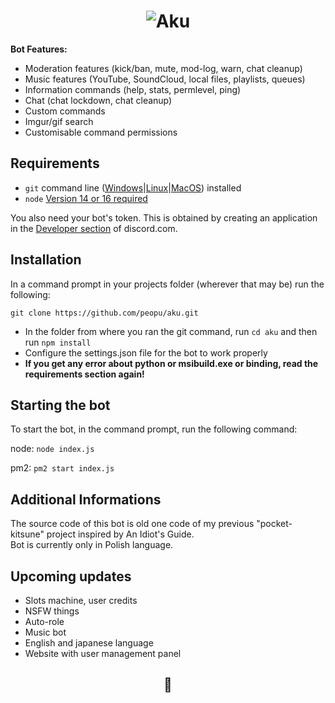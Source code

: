 <h1 align="center">
  <img src="https://i.imgur.com/pVC6K10.png" alt="Aku"></a>
</h1>

**Bot Features:**
- Moderation features (kick/ban, mute, mod-log, warn, chat cleanup)
- Music features (YouTube, SoundCloud, local files, playlists, queues)
- Information commands (help, stats, permlevel, ping)
- Chat (chat lockdown, chat cleanup)
- Custom commands
- Imgur/gif search
- Customisable command permissions


## Requirements

- `git` command line ([Windows](https://git-scm.com/download/win)|[Linux](https://git-scm.com/book/en/v2/Getting-Started-Installing-Git)|[MacOS](https://git-scm.com/download/mac)) installed
- `node` [Version 14 or 16 required](https://nodejs.org)

You also need your bot's token. This is obtained by creating an application in
the [Developer section](https://discord.com/developers) of discord.com.

## Installation
In a command prompt in your projects folder (wherever that may be) run the following:

`git clone https://github.com/peopu/aku.git`

- In the folder from where you ran the git command, run `cd aku` and then run `npm install`
- Configure the settings.json file for the bot to work properly
- **If you get any error about python or msibuild.exe or binding, read the requirements section again!**


## Starting the bot

To start the bot, in the command prompt, run the following command:

node: `node index.js`

pm2: `pm2 start index.js`

## Additional Informations
The source code of this bot is old one code of my previous "pocket-kitsune" project inspired by An Idiot's Guide.         
Bot is currently only in Polish language.


## Upcoming updates

- Slots machine, user credits
- NSFW things
- Auto-role
- Music bot
- English and japanese language
- Website with user management panel
<h2 align="center">
💖
</h2>
